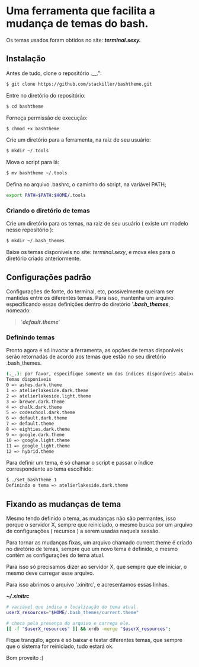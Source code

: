 # Uma ferramenta que facilita a mudança de temas do bash.

Os temas usados foram obtidos no site: ***terminal.sexy.***

## Instalação

Antes de tudo, clone o repositório .__.":
```sh
$ git clone https://github.com/stackiller/bashtheme.git
```

Entre no diretório do repositório:
```sh
$ cd bashtheme
```

Forneça permissão de execução:
```sh
$ chmod +x bashtheme
```

Crie um diretório para a ferramenta, na raiz de seu usuário:
```sh
$ mkdir ~/.tools
```

Mova o script para lá:

```sh
$ mv bashtheme ~/.tools
```

Defina no arquivo .bashrc, o caminho do script, na variável PATH;
```sh
export PATH=$PATH:$HOME/.tools
```

### Criando o diretório de temas

Crie um diretório para os temas, na raiz de seu usuário ( existe um modelo nesse repositório ):
```sh
$ mkdir ~/.bash_themes
```

Baixe os temas disponíveis no site: *terminal.sexy*, e mova eles para o diretório criado anteriormente.

## Configurações padrão

Configurações de fonte, do terminal, etc, possivelmente queiram ser mantidas entre os diferentes temas.
Para isso, mantenha um arquivo especificando essas definições dentro do diretório '.***bash_themes***, nomeado:

> '***default.theme***'

### Definindo temas

Pronto agora é só invocar a ferramenta, as opções de temas disponíveis serão retornadas de acordo aos temas que estão no seu diretório .bash_themes.

```sh
(._.): por favor, especifique somente um dos índices disponíveis abaixo: 
Temas disponíveis 
0 => ashes.dark.theme
1 => atelierlakeside.dark.theme
2 => atelierlakeside.light.theme
3 => brewer.dark.theme
4 => chalk.dark.theme
5 => codeschool.dark.theme
6 => default.dark.theme
7 => default.theme
8 => eighties.dark.theme
9 => google.dark.theme
10 => google.light.theme
11 => google_light.theme
12 => hybrid.theme
```

Para definir um tema, é só chamar o script e passar o índice correspondente ao tema escolhido:
```sh
$ ./set_bashTheme 1
Definindo o tema => atelierlakeside.dark.theme
```

## Fixando as mudanças de tema

Mesmo tendo definido o tema, as mudanças não são permantes, isso porque o  servidor X, sempre que reiniciado, o mesmo busca por um arquivo de configurações ( recursos ) a  serem usadas naquela sessão.

Para tornar as mudanças fixas, um arquivo chamado current.theme é criado no diretório de temas, sempre que um novo tema é definido, o mesmo contém as configurações do
tema atual.

Para isso só precisamos dizer ao servidor X, que sempre que ele iniciar,  o mesmo deve carregar esse arquivo.

Para isso abrimos o arquivo '.xinitrc', e acresentamos essas linhas.

***~/.xinitrc***
```sh
# variável que indica o localização do tema atual.
userX_resources="$HOME/.bash_themes/current.theme"

# checa pela presença do arquivo e carrega ele.
[[ -f "$userX_resources" ]] && xrdb -merge "$userX_resources";

```

Fique tranquilo, agora é só baixar e testar diferentes temas, que sempre que o sistema for reiniciado, tudo estará ok.

Bom proveito :)

